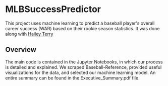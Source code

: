 # MLBSuccessPredictor

This project uses machine learning to predict a baseball player's overall career success (WAR) based on their rookie season statistics. It was done along with [Hailey Terry](https://www.linkedin.com/in/hailey-terry/)

## Overview

The main code is contained in the Jupyter Notebooks, in which our process is detailed and explained. We scraped Baseball-Reference, provided useful visualizations for the data, and selected our machine learning model. An entire summary can be found in the Executive_Summary.pdf file.